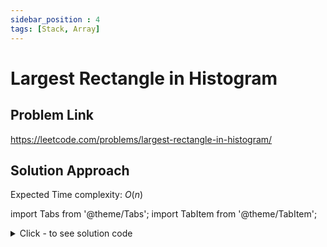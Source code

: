 ```yaml
---
sidebar_position : 4
tags: [Stack, Array]
---
```


# Largest Rectangle in Histogram

## Problem Link
https://leetcode.com/problems/largest-rectangle-in-histogram/

## Solution Approach

Expected Time complexity: $O(n)$

import Tabs from '@theme/Tabs';
import TabItem from '@theme/TabItem';

<details><summary>Click - to see solution code</summary>

<Tabs>
<TabItem value="cpp" label="C++">

```cpp
class Solution {
   public:
    int largestRectangleArea(vector<int>& heights) {
        int n = heights.size();
        vector<int> indexes(n);
        vector<int> ans(n);

        stack<pair<int, int>> st;
        st.push({-1, n});

        for (int i = n - 1; i >= 0; i--) {
            while (st.top().first >= heights[i]) st.pop();
            indexes[i] = st.top().second;
            st.push({heights[i], i});
            ans[i] = (indexes[i] - i) * heights[i];
        }

        while (!st.empty()) st.pop();
        st.push({-1, -1});
        int area = 0;

        for (int i = 0; i < n; i++) {
            while (st.top().first >= heights[i]) st.pop();
            indexes[i] = st.top().second;
            st.push({heights[i], i});
            ans[i] = ans[i] + heights[i] * (i - indexes[i]) - heights[i];
            area = max(ans[i], area);
        }

        return area;
    }
};
```
</TabItem>
</Tabs>

</details>
